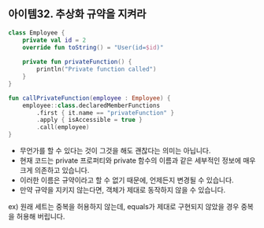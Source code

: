 ## 아이템32. 추상화 규약을 지켜라
```kotlin
class Employee {
	private val id = 2
    override fun toString() = "User(id=$id)"
    
    private fun privateFunction() {
    	println("Private function called")
    }
}

fun callPrivateFunction(employee : Employee) {
	employee::class.declaredMemberFunctions
    	.first { it.name == "privateFunction" }
        .apply { isAccessible = true } 
        .call(employee)
}
```

- 무언가를 할 수 있다는 것이 그것을 해도 괜찮다는 의미는 아닙니다.
- 현재 코드는 private 프로퍼티와 private 함수의 이름과 같은 세부적인 정보에 매우 크게 의존하고 있습니다.
- 이러한 이름은 규약이라고 할 수 없기 때문에, 언제든지 변경될 수 있습니다.
- 만약 규약을 지키지 않는다면, 객체가 제대로 동작하지 않을 수 있습니다.


ex) 원래 세트는 중복을 허용하지 않는데, equals가 제대로 구현되지 않았을 경우 중복을 허용해 버립니다.